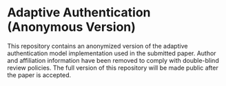# Adaptive Authentication (Anonymous Version)
This repository contains an anonymized version of the adaptive authentication model implementation used in the submitted paper. Author and affiliation information have been removed to comply with double-blind review policies. The full version of this repository will be made public after the paper is accepted.
